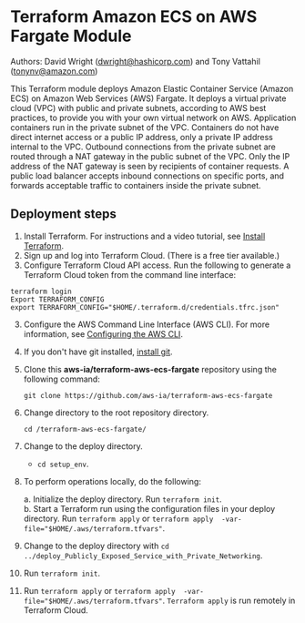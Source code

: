 # Terraform Amazon ECS on AWS Fargate Module

Authors: David Wright (dwright@hashicorp.com) and Tony Vattahil (tonynv@amazon.com)

This Terraform module deploys Amazon Elastic Container Service (Amazon ECS) on Amazon Web Services (AWS) Fargate. It deploys a virtual private cloud (VPC) with public and private subnets, according to AWS best practices, to provide you with your own virtual network on AWS. Application containers run in the private subnet of the VPC. Containers do not have direct internet access or a public IP address, only a private IP address internal to the VPC. Outbound connections from the private subnet are routed through a NAT gateway in the public subnet of the VPC. Only the IP address of the NAT gateway is seen by recipients of container requests. A public load balancer accepts inbound connections on specific ports, and forwards acceptable traffic to containers inside the private subnet.

## Deployment steps

1. Install Terraform. For instructions and a video tutorial, see [Install Terraform](https://learn.hashicorp.com/tutorials/terraform/install-cli). 
2. Sign up and log into Terraform Cloud. (There is a free tier available.)
3. Configure Terraform Cloud API access. Run the following to generate a Terraform Cloud token from the command line interface:
```
terraform login
Export TERRAFORM_CONFIG
export TERRAFORM_CONFIG="$HOME/.terraform.d/credentials.tfrc.json"
```

3. Configure the AWS Command Line Interface (AWS CLI). For more information, see [Configuring the AWS CLI](https://doc.aws.amazon.com/cli/latest/userguide/cli-chap-configure.html).
4. If you don't have git installed, [install git](https://git-scm.com/book/en/v2/Getting-Started-Installing-Git). 
5. Clone this **aws-ia/terraform-aws-ecs-fargate** repository using the following command:

   `git clone https://github.com/aws-ia/terraform-aws-ecs-fargate`

6. Change directory to the root repository directory.

   `cd /terraform-aws-ecs-fargate/`

7. Change to the deploy directory.

   - `cd setup_env`. 

8. To perform operations locally, do the following: 
   
   a. Initialize the deploy directory. Run `terraform init`.  
   b. Start a Terraform run using the configuration files in your deploy directory. Run `terraform apply` or `terraform apply  -var-file="$HOME/.aws/terraform.tfvars"`.
 
9. Change to the deploy directory with `cd ../deploy_Publicly_Exposed_Service_with_Private_Networking`.
10. Run `terraform init`.
11. Run `terraform apply` or `terraform apply  -var-file="$HOME/.aws/terraform.tfvars"`. `Terraform apply` is run remotely in Terraform Cloud.
